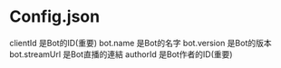 # Config.json
clientId 是Bot的ID(重要)
bot.name 是Bot的名字
bot.version 是Bot的版本
bot.streamUrl 是Bot直播的連結
authorId 是Bot作者的ID(重要)